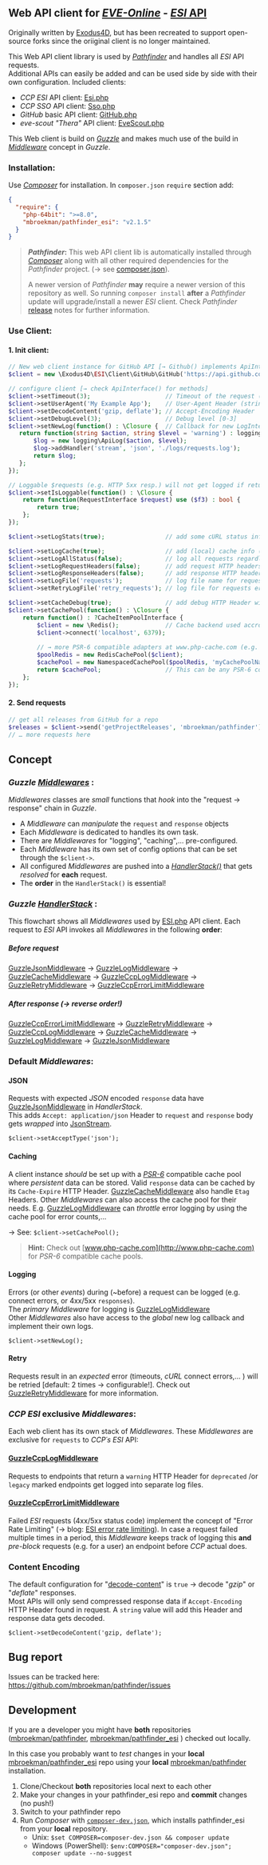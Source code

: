 ## Web API client for [_EVE-Online_](https://www.eveonline.com) - [_ESI_ API](https://esi.evetech.net)

Originally written by [Exodus4D](https://github.com/exodus4d/pathfinder_esi/), but has been recreated to support open-source forks since the oriiginal client is no longer maintained.

This Web API client library is used by [_Pathfinder_](https://github.com/mbroekman/pathfinder) and handles all _ESI_ API requests.<br />
Additional APIs can easily be added and can be used side by side with their own configuration. Included clients:

- _CCP ESI_ API client: [Esi.php](https://github.com/mbroekman/pathfinder_esi/blob/master/app/Client/Ccp/Esi/Esi.php) 
- _CCP SSO_ API client: [Sso.php](https://github.com/mbroekman/pathfinder_esi/blob/master/app/Client/Ccp/Sso/Sso.php) 
- _GitHub_ basic API client: [GitHub.php](https://github.com/mbroekman/pathfinder_esi/blob/master/app/Client/GitHub/GitHub.php) 
- _eve-scout_ _"Thera"_ API client: [EveScout.php](https://github.com/mbroekman/pathfinder_esi/blob/master/app/Client/EveScout/EveScout.php) 
  
This Web client is build on [_Guzzle_](http://guzzlephp.org) and makes much use of the build in 
[_Middleware_](http://docs.guzzlephp.org/en/stable/handlers-and-middleware.html#middleware) concept in _Guzzle_.

### Installation:
Use [_Composer_](https://getcomposer.org/) for installation. In `composer.json` `require` section add:
```json
{
  "require": {
    "php-64bit": ">=8.0",
    "mbroekman/pathfinder_esi": "v2.1.5"
  }
}
```
> **_Pathfinder_:** This web API client lib is automatically installed through [_Composer_](https://getcomposer.org/) along with all other required dependencies for the _Pathfinder_ project. (→ see [composer.json](https://github.com/mbroekman/pathfinder/blob/master/composer.json)).
>
> A newer version of _Pathfinder_ **may** require a newer version of this repository as well. So running `composer install` **after** a _Pathfinder_ update will upgrade/install a newer _ESI_ client.
Check  _Pathfinder_ [release](https://github.com/mbroekman/pathfinder/releases) notes for further information.

### Use Client:
#### 1. Init client:

```php
// New web client instance for GitHub API [→ Github() implements ApiInterface()]
$client = new \Exodus4D\ESI\Client\GitHub\GitHub('https://api.github.com');

// configure client [→ check ApiInterface() for methods]
$client->setTimeout(3);                     // Timeout of the request (seconds)
$client->setUserAgent('My Example App');    // User-Agent Header (string)
$client->setDecodeContent('gzip, deflate'); // Accept-Encoding Header
$client->setDebugLevel(3);                  // Debug level [0-3]
$client->setNewLog(function() : \Closure {  // Callback for new LogInterface
   return function(string $action, string $level = 'warning') : logging\LogInterface {
       $log = new logging\ApiLog($action, $level);
       $log->addHandler('stream', 'json', './logs/requests.log');
       return $log;
   };
});

// Loggable $requests (e.g. HTTP 5xx resp.) will not get logged if return false;
$client->setIsLoggable(function() : \Closure {
    return function(RequestInterface $request) use ($f3) : bool {
        return true;
    };
});

$client->setLogStats(true);                 // add some cURL status information (e.g. transferTime) to logged responses

$client->setLogCache(true);                 // add (local) cache info (e.g. response data cached) to logged requests
$client->setLogAllStatus(false);            // log all requests regardless of response HTTP status code
$client->setLogRequestHeaders(false);       // add request HTTP headers to loggable requests
$client->setLogResponseHeaders(false);      // add response HTTP headers to loggable requests
$client->setLogFile('requests');            // log file name for request/response errors
$client->setRetryLogFile('retry_requests'); // log file for requests errors due to max request retry exceeds

$client->setCacheDebug(true);               // add debug HTTP Header with local cache status information (HIT/MISS)
$client->setCachePool(function() : \Closure {
    return function() : ?CacheItemPoolInterface {
        $client = new \Redis();             // Cache backend used accross the web client
        $client->connect('localhost', 6379);
          
        // → more PSR-6 compatible adapters at www.php-cache.com (e.g. Filesystem, Array,…)
        $poolRedis = new RedisCachePool($client);
        $cachePool = new NamespacedCachePool($poolRedis, 'myCachePoolName');
        return $cachePool;                  // This can be any PSR-6 compatible instance of CacheItemPoolInterface()
    };
});
```

#### 2. Send requests
```php
// get all releases from GitHub for a repo
$releases = $client->send('getProjectReleases', 'mbroekman/pathfinder');
// … more requests here
```

## Concept
### _Guzzle_ [_Middlewares_](http://docs.guzzlephp.org/en/stable/handlers-and-middleware.html#middleware) :
_Middlewares_ classes are _small_ functions that _hook_ into the "request → response" chain in _Guzzle_.
- A _Middleware_ can _manipulate_ the `request` and `response` objects
- Each _Middleware_ is dedicated to handles its own task. 
- There are _Middlewares_ for "logging", "caching",… pre-configured. 
- Each _Middleware_ has its own set of config options that can be set through the `$client->`.
- All configured _Middlewares_ are pushed into a [_HandlerStack()_](http://docs.guzzlephp.org/en/stable/handlers-and-middleware.html#handlerstack) that gets _resolved_ for **each** request.
- The **order** in the `HandlerStack()` is essential!

### _Guzzle_ [_HandlerStack_](http://docs.guzzlephp.org/en/stable/handlers-and-middleware.html#handlerstack) :
This flowchart shows all _Middlewares_ used by [ESI.php](https://github.com/mbroekman/pathfinder_esi/blob/master/app/Client/Ccp/Esi/Esi.php) API client. 
Each request to _ESI_ API invokes all _Middlewares_ in the following **order**:
##### Before request
[GuzzleJsonMiddleware](https://github.com/mbroekman/pathfinder_esi/blob/master/app/Lib/Middleware/GuzzleJsonMiddleware.php) → 
[GuzzleLogMiddleware](https://github.com/mbroekman/pathfinder_esi/blob/master/app/Lib/Middleware/GuzzleLogMiddleware.php) → 
[GuzzleCacheMiddleware](https://github.com/mbroekman/pathfinder_esi/blob/master/app/Lib/Middleware/GuzzleCacheMiddleware.php) → 
[GuzzleCcpLogMiddleware](https://github.com/mbroekman/pathfinder_esi/blob/master/app/Lib/Middleware/GuzzleCcpLogMiddleware.php) → 
[GuzzleRetryMiddleware](https://github.com/mbroekman/pathfinder_esi/blob/master/app/Lib/Middleware/GuzzleRetryMiddleware.php) → 
[GuzzleCcpErrorLimitMiddleware](https://github.com/mbroekman/pathfinder_esi/blob/master/app/Lib/Middleware/GuzzleCcpErrorLimitMiddleware.php)
##### After response (→ reverse order!)
[GuzzleCcpErrorLimitMiddleware](https://github.com/mbroekman/pathfinder_esi/blob/master/app/Lib/Middleware/GuzzleCcpErrorLimitMiddleware.php) → 
[GuzzleRetryMiddleware](https://github.com/mbroekman/pathfinder_esi/blob/master/app/Lib/Middleware/GuzzleRetryMiddleware.php) → 
[GuzzleCcpLogMiddleware](https://github.com/mbroekman/pathfinder_esi/blob/master/app/Lib/Middleware/GuzzleCcpLogMiddleware.php) → 
[GuzzleCacheMiddleware](https://github.com/mbroekman/pathfinder_esi/blob/master/app/Lib/Middleware/GuzzleCacheMiddleware.php) → 
[GuzzleLogMiddleware](https://github.com/mbroekman/pathfinder_esi/blob/master/app/Lib/Middleware/GuzzleLogMiddleware.php) →
[GuzzleJsonMiddleware](https://github.com/mbroekman/pathfinder_esi/blob/master/app/Lib/Middleware/GuzzleJsonMiddleware.php)

### Default _Middlewares_:
#### JSON
Requests with expected _JSON_ encoded `response` data have [GuzzleJsonMiddleware](https://github.com/mbroekman/pathfinder_esi/blob/master/app/Lib/Middleware/GuzzleJsonMiddleware.php)
in _HandlerStack_. <br />
This adds `Accept: application/json` Header to `request` and `response` body gets _wrapped_ into [JsonStream](https://github.com/mbroekman/pathfinder_esi/blob/master/app/Lib/Stream/JsonStream.php).

`$client->setAcceptType('json');`

#### Caching
A client instance _should_ be set up with a [_PSR-6_](https://www.php-fig.org/psr/psr-6) compatible cache pool where _persistent_ data can be stored.
Valid `response` data can be cached by its `Cache-Expire` HTTP Header. 
[GuzzleCacheMiddleware](https://github.com/mbroekman/pathfinder_esi/blob/master/app/Lib/Middleware/GuzzleCacheMiddleware.php) also handle `Etag` Headers.
Other _Middlewares_ can also access the cache pool for their needs. 
E.g. [GuzzleLogMiddleware](https://github.com/mbroekman/pathfinder_esi/blob/master/app/Lib/Middleware/GuzzleLogMiddleware.php) can _throttle_ error logging by using the cache pool for error counts,…

→ See: `$client->setCachePool();`
> **Hint:** Check out [www.php-cache.com](http://www.php-cache.com) for _PSR-6_ compatible cache pools.

#### Logging
Errors (or other _events_) during (~before) a request can be logged (e.g. connect errors, or 4xx/5xx `responses`).<br />
The _primary_ _Middleware_ for logging is [GuzzleLogMiddleware](https://github.com/mbroekman/pathfinder_esi/blob/master/app/Lib/Middleware/GuzzleLogMiddleware.php)<br />
Other _Middlewares_ also have access to the _global_ new log callback and implement their own logs.

`$client->setNewLog();`

#### Retry
Requests result in an _expected_ error (timeouts, _cURL_ connect errors,… ) will be retried [default: 2 times → configurable!]. 
Check out [GuzzleRetryMiddleware](https://github.com/mbroekman/pathfinder_esi/blob/master/app/Lib/Middleware/GuzzleRetryMiddleware.php) for more information.

### _CCP ESI_ exclusive _Middlewares_:
Each web client has its own stack of _Middlewares_. These _Middlewares_ are exclusive for `requests` to _CCP´s ESI_ API:

#### [GuzzleCcpLogMiddleware](https://github.com/mbroekman/pathfinder_esi/blob/master/app/Lib/Middleware/GuzzleCcpLogMiddleware.php)
Requests to endpoints that return a `warning` HTTP Header for `deprecated` /or `legacy` marked endpoints get logged into separate log files.

#### [GuzzleCcpErrorLimitMiddleware](https://github.com/mbroekman/pathfinder_esi/blob/master/app/Lib/Middleware/GuzzleCcpErrorLimitMiddleware.php)
Failed _ESI_ requests (4xx/5xx status code) implement the concept of "Error Rate Limiting" (→ blog: [ESI error rate limiting](https://developers.eveonline.com/blog/article/esi-error-limits-go-live)).
In case a request failed multiple times in a period, this _Middleware_ keeps track of logging this **and** _pre-block_ requests (e.g. for a user) an endpoint before _CCP_ actual does.

### Content Encoding
The default configuration for "[decode-content](http://docs.guzzlephp.org/en/stable/request-options.html#decode-content)" is `true` → decode "_gzip_" or "_deflate_" responses.<br />
Most APIs will only send compressed response data if `Accept-Encoding` HTTP Header found in request. A `string` value will add this Header and response data gets decoded.

`$client->setDecodeContent('gzip, deflate');`

## Bug report
Issues can be tracked here: https://github.com/mbroekman/pathfinder/issues

## Development
If you are a developer you might have **both** repositories ([mbroekman/pathfinder](https://github.com/mbroekman/pathfinder), [mbroekman/pathfinder_esi](https://github.com/mbroekman/pathfinder_esi) ) checked out locally.

In this case you probably want to _test_ changes in your **local** [mbroekman/pathfinder_esi](https://github.com/mbroekman/pathfinder_esi) repo using your **local** [mbroekman/pathfinder](https://github.com/mbroekman/pathfinder) installation.

1. Clone/Checkout **both** repositories local next to each other
2. Make your changes in your pathfinder_esi repo and **commit** changes (no push!)
3. Switch to your pathfinder repo
4. Run _Composer_ with [`composer-dev.json`](https://github.com/mbroekman/pathfinder/blob/master/composer-dev.json), which installs pathfinder_esi from your **local** repository.
    - Unix: `$set COMPOSER=composer-dev.json && composer update`
    - Windows (PowerShell): `$env:COMPOSER="composer-dev.json"; composer update --no-suggest`

